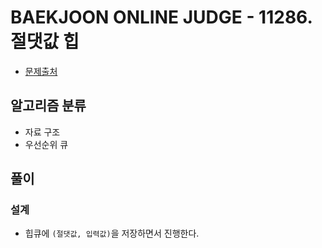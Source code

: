 # BAEKJOON ONLINE JUDGE - 11286. 절댓값 힙

* [문제출처](https://www.acmicpc.net/problem/11286 "11286. 절댓값 힙")

## 알고리즘 분류

- 자료 구조
- 우선순위 큐

## 풀이

### 설계

- 힙큐에 `(절댓값, 입력값)`을 저장하면서 진행한다.